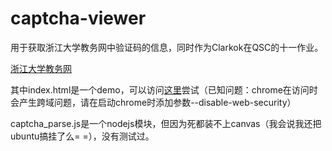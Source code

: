 captcha-viewer
===========================================================

用于获取浙江大学教务网中验证码的信息，同时作为Clarkok在QSC的十一作业。

[浙江大学教务网](http://jwbinfosys.zju.edu.cn/)

其中index.html是一个demo，可以访问[这里](http://www.clarkok.com/captcha-viewer/)尝试（已知问题：chrome在访问时会产生跨域问题，请在启动chrome时添加参数--disable-web-security）

captcha_parse.js是一个nodejs模块，但因为死都装不上canvas（我会说我还把ubuntu搞挂了么= =），没有测试过。
